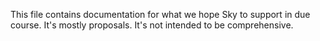 This file contains documentation for what we hope Sky to support in due course.
It's mostly proposals. It's not intended to be comprehensive.
